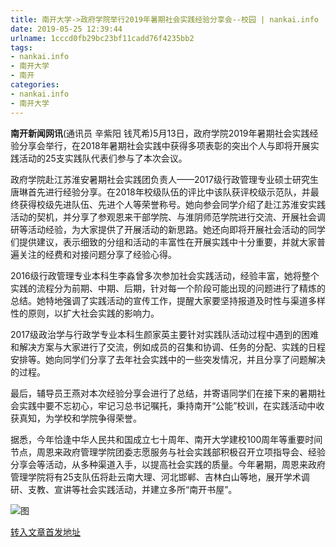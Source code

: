 ```yaml
---
title: 南开大学->政府学院举行2019年暑期社会实践经验分享会--校园 | nankai.info
date: 2019-05-25 12:39:44
urlname: 1cccd0fb29bc23bf11cadd76f4235bb2
tags: 
- nankai.info
- 南开大学
- 南开
categories:
- nankai.info
- 南开大学
---
```



**南开新闻网讯**(通讯员 辛紫阳 钱芃希)5月13日，政府学院2019年暑期社会实践经验分享会举行，在2018年暑期社会实践中获得多项表彰的突出个人与即将开展实践活动的25支实践队代表们参与了本次会议。

政府学院赴江苏淮安暑期社会实践团负责人——2017级行政管理专业硕士研究生唐琳首先进行经验分享。在2018年校级队伍的评比中该队获评校级示范队，并最终获得校级先进队伍、先进个人等荣誉称号。她向参会同学介绍了赴江苏淮安实践活动的契机，并分享了参观恩来干部学院、与淮阴师范学院进行交流、开展社会调研等活动经验，为大家提供了开展活动的新思路。她还向即将开展社会活动的同学们提供建议，表示细致的分组和活动的丰富性在开展实践中十分重要，并就大家普遍关注的经费和对接问题分享了经验心得。

2016级行政管理专业本科生李淼曾多次参加社会实践活动，经验丰富，她将整个实践的流程分为前期、中期、后期，针对每一个阶段可能出现的问题进行了精炼的总结。她特地强调了实践活动的宣传工作，提醒大家要坚持报道及时性与渠道多样性的原则，以扩大社会实践的影响力。

2017级政治学与行政学专业本科生颜家英主要针对实践队活动过程中遇到的困难和解决方案与大家进行了交流，例如成员的召集和协调、任务的分配、实践的日程安排等。她向同学们分享了去年社会实践中的一些突发情况，并且分享了问题解决的过程。

最后，辅导员王燕对本次经验分享会进行了总结，并寄语同学们在接下来的暑期社会实践中要不忘初心，牢记习总书记嘱托，秉持南开“公能”校训，在实践活动中收获真知，为学校和学院争得荣誉。

据悉，今年恰逢中华人民共和国成立七十周年、南开大学建校100周年等重要时间节点，周恩来政府管理学院团委志愿服务与社会实践部积极召开立项指导会、经验分享会等活动，从多种渠道入手，以提高社会实践的质量。今年暑期，周恩来政府管理学院将有25支队伍将赴云南大理、河北邯郸、吉林白山等地，展开学术调研、支教、宣讲等社会实践活动，并建立多所“南开书屋”。



![图](http://news.nankai.edu.cn/pic/0/00/35/65/356504_701898.jpg)

[转入文章首发地址](http://news.nankai.edu.cn/qqxy/system/2019/05/25/000453494.shtml)